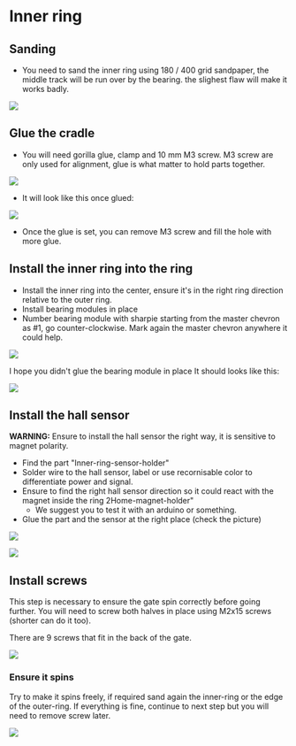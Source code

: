 # Inner ring

## Sanding

- You need to sand the inner ring using 180 / 400 grid sandpaper, the middle track will be run over by the bearing.
the slighest flaw will make it works badly.

![](./Assets/Inner-ring.png)

## Glue the cradle

- You will need gorilla glue, clamp and 10 mm M3 screw. M3 screw are only used for alignment, glue is what matter to hold parts together.

![](./Assets/Lower-bridge.png)

- It will look like this once glued:

![](./Assets/inner-ring+lowerbridge.png)

- Once the glue is set, you can remove M3 screw and fill the hole with more glue.

## Install the inner ring into the ring

- Install the inner ring into the center, ensure it's in the right ring direction relative to the outer ring.
- Install bearing modules in place
- Number bearing module with sharpie starting from the master chevron as #1, go counter-clockwise. Mark again the master chevron anywhere it could help.

![](./Assets/inner-ring-module-assembly.png)

I hope you didn't glue the bearing module in place
It should looks like this:

![](./Assets/Inner-ring-assembled.png)

## Install the hall sensor

**WARNING:** Ensure to install the hall sensor the right way, it is sensitive to magnet polarity.
 - Find the part "Inner-ring-sensor-holder"
 - Solder wire to the hall sensor, label or use recornisable color to differentiate power and signal.
 - Ensure to find the right hall sensor direction so it could react with the magnet inside the ring 2Home-magnet-holder"
    - We suggest you to test it with an arduino or something.
 - Glue the part and the sensor at the right place (check the picture)

![](./Assets/inner-ring+lowerbridge-hall-sensor.png)

![](./Assets/inner-ring+lowerbridge-hall-sensor2.png)


## Install screws

This step is necessary to ensure the gate spin correctly before going further.
You will need to screw both halves in place using M2x15 screws (shorter can do it too).

There are 9 screws that fit in the back of the gate.

![](./Assets/stargate-back-9-screws.png)

### Ensure it spins

Try to make it spins freely, if required sand again the inner-ring or the edge of the outer-ring.
If everything is fine, continue to next step but you will need to remove screw later.

![](./Assets/assembled-ring.png)
